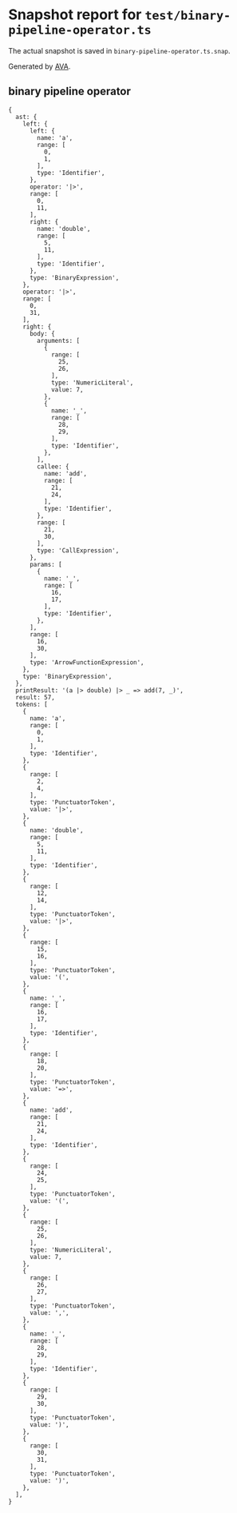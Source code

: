 # Snapshot report for `test/binary-pipeline-operator.ts`

The actual snapshot is saved in `binary-pipeline-operator.ts.snap`.

Generated by [AVA](https://avajs.dev).

## binary pipeline operator

    {
      ast: {
        left: {
          left: {
            name: 'a',
            range: [
              0,
              1,
            ],
            type: 'Identifier',
          },
          operator: '|>',
          range: [
            0,
            11,
          ],
          right: {
            name: 'double',
            range: [
              5,
              11,
            ],
            type: 'Identifier',
          },
          type: 'BinaryExpression',
        },
        operator: '|>',
        range: [
          0,
          31,
        ],
        right: {
          body: {
            arguments: [
              {
                range: [
                  25,
                  26,
                ],
                type: 'NumericLiteral',
                value: 7,
              },
              {
                name: '_',
                range: [
                  28,
                  29,
                ],
                type: 'Identifier',
              },
            ],
            callee: {
              name: 'add',
              range: [
                21,
                24,
              ],
              type: 'Identifier',
            },
            range: [
              21,
              30,
            ],
            type: 'CallExpression',
          },
          params: [
            {
              name: '_',
              range: [
                16,
                17,
              ],
              type: 'Identifier',
            },
          ],
          range: [
            16,
            30,
          ],
          type: 'ArrowFunctionExpression',
        },
        type: 'BinaryExpression',
      },
      printResult: '(a |> double) |> _ => add(7, _)',
      result: 57,
      tokens: [
        {
          name: 'a',
          range: [
            0,
            1,
          ],
          type: 'Identifier',
        },
        {
          range: [
            2,
            4,
          ],
          type: 'PunctuatorToken',
          value: '|>',
        },
        {
          name: 'double',
          range: [
            5,
            11,
          ],
          type: 'Identifier',
        },
        {
          range: [
            12,
            14,
          ],
          type: 'PunctuatorToken',
          value: '|>',
        },
        {
          range: [
            15,
            16,
          ],
          type: 'PunctuatorToken',
          value: '(',
        },
        {
          name: '_',
          range: [
            16,
            17,
          ],
          type: 'Identifier',
        },
        {
          range: [
            18,
            20,
          ],
          type: 'PunctuatorToken',
          value: '=>',
        },
        {
          name: 'add',
          range: [
            21,
            24,
          ],
          type: 'Identifier',
        },
        {
          range: [
            24,
            25,
          ],
          type: 'PunctuatorToken',
          value: '(',
        },
        {
          range: [
            25,
            26,
          ],
          type: 'NumericLiteral',
          value: 7,
        },
        {
          range: [
            26,
            27,
          ],
          type: 'PunctuatorToken',
          value: ',',
        },
        {
          name: '_',
          range: [
            28,
            29,
          ],
          type: 'Identifier',
        },
        {
          range: [
            29,
            30,
          ],
          type: 'PunctuatorToken',
          value: ')',
        },
        {
          range: [
            30,
            31,
          ],
          type: 'PunctuatorToken',
          value: ')',
        },
      ],
    }
